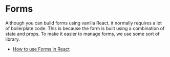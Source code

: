 # Forms

Although you can build forms using vanilla React, it normally requires a lot of boilerplate code. This is because the form is built using a combination of state and props. To make it easier to manage forms, we use some sort of library.

- [How to use Forms in React](https://www.robinwieruch.de/react-form/)
